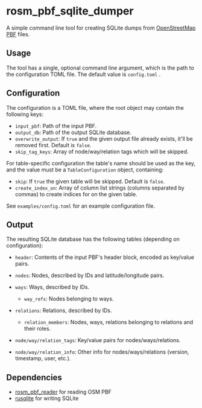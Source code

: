 # rosm_pbf_sqlite_dumper

A simple command line tool for creating SQLite dumps from [OpenStreetMap PBF](https://wiki.openstreetmap.org/wiki/PBF_Format) files.

## Usage

The tool has a single, optional command line argument, which is the path to the configuration TOML file. The default value is `config.toml` .

## Configuration

The configuration is a TOML file, where the root object may contain the following keys:

- `input_pbf`: Path of the input PBF.
- `output_db`: Path of the output SQLite database.
- `overwrite_output`: If `true` and the given output file already exists, it'll be removed first. Default is `false`.
- `skip_tag_keys`: Array of node/way/relation tags which will be skipped.

For table-specific configuration the table's name should be used as the key, and the value must be a `TableConfiguration` object, containing:
- `skip`: If `true` the given table will be skipped. Default is `false`.
- `create_index_on`: Array of column list strings (columns separated by commas) to create indices for on the given table.

See `examples/config.toml` for an example configuration file.

## Output

The resulting SQLite database has the following tables (depending on configuration):

- `header`: Contents of the input PBF's header block, encoded as key/value pairs.
- `nodes`: Nodes, described by IDs and latitude/longitude pairs.
- `ways`: Ways, described by IDs.
  - `way_refs`: Nodes belonging to ways.
- `relations`: Relations, described by IDs.
  - `relation_members`: Nodes, ways, relations belonging to relations and their roles.

- `node/way/relation_tags`: Key/value pairs for nodes/ways/relations.
- `node/way/relation_info`: Other info for nodes/ways/relations (version, timestamp, user, etc.).

## Dependencies

- [rosm_pbf_reader](https://github.com/yzsolt/rosm_pbf_reader) for reading OSM PBF
- [rusqlite](https://github.com/rusqlite/rusqlite) for writing SQLite
